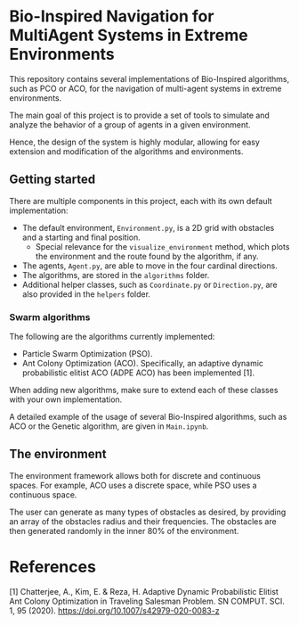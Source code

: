 # Bio-Inspired Navigation for MultiAgent Systems in Extreme Environments

This repository contains several implementations of Bio-Inspired algorithms, such as PCO or ACO, 
for the navigation of multi-agent systems in extreme environments. 

The main goal of this project is to provide a set of tools to simulate and analyze the behavior of a group of agents in 
a given environment. 

Hence, the design of the system is highly modular, allowing for easy extension and modification of the algorithms and environments.

## Getting started

There are multiple components in this project, each with its own default implementation:

- The default environment, `Environment.py`, is a 2D grid with obstacles and a starting and final position.
  - Special relevance for the  `visualize_environment` method, which plots the environment and the route found by the
    algorithm, if any.
- The agents, `Agent.py`, are able to move in the four cardinal directions.
- The algorithms, are stored in the `algorithms` folder.
- Additional helper classes, such as `Coordinate.py` or `Direction.py`, are also provided in the `helpers` folder.


### Swarm algorithms

The following are the algorithms currently implemented:
- Particle Swarm Optimization (PSO).
- Ant Colony Optimization (ACO). Specifically, an adaptive dynamic probabilistic elitist ACO (ADPE ACO) has been implemented [1].


When adding new algorithms, make sure to extend each of these classes with your own implementation.

A detailed example of the usage of several Bio-Inspired algorithms, such as ACO or the Genetic algorithm, are given in
`Main.ipynb`.


## The environment

The environment framework allows both for discrete and continuous spaces.
For example, ACO uses a discrete space, while PSO uses a continuous space.

The user can generate as many types of obstacles as desired, by providing an array of the obstacles radius and their frequencies.
The obstacles are then generated randomly in the inner 80% of the environment.

# References

[1] Chatterjee, A., Kim, E. & Reza, H. Adaptive Dynamic Probabilistic Elitist Ant Colony Optimization in Traveling 
Salesman Problem. SN COMPUT. SCI. 1, 95 (2020). https://doi.org/10.1007/s42979-020-0083-z
